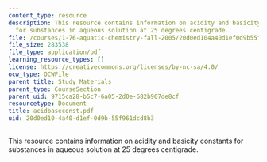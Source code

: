 ```yaml
---
content_type: resource
description: This resource contains information on acidity and basicity constants
  for substances in aqueous solution at 25 degrees centigrade.
file: /courses/1-76-aquatic-chemistry-fall-2005/20d0ed104a40d1ef0d9b55f961dcd8b3_acidbaseconst.pdf
file_size: 283538
file_type: application/pdf
learning_resource_types: []
license: https://creativecommons.org/licenses/by-nc-sa/4.0/
ocw_type: OCWFile
parent_title: Study Materials
parent_type: CourseSection
parent_uid: 9715ca28-b5c7-6a05-2d0e-682b907de8cf
resourcetype: Document
title: acidbaseconst.pdf
uid: 20d0ed10-4a40-d1ef-0d9b-55f961dcd8b3
---
```

This resource contains information on acidity and basicity constants for substances in aqueous solution at 25 degrees centigrade.